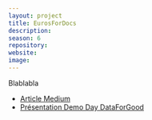 ```yaml
---
layout: project
title: EurosForDocs
description: 
season: 6
repository: 
website: 
image: 
---
```


Blablabla

- [Article Medium]()
- [Présentation Demo Day DataForGood]()